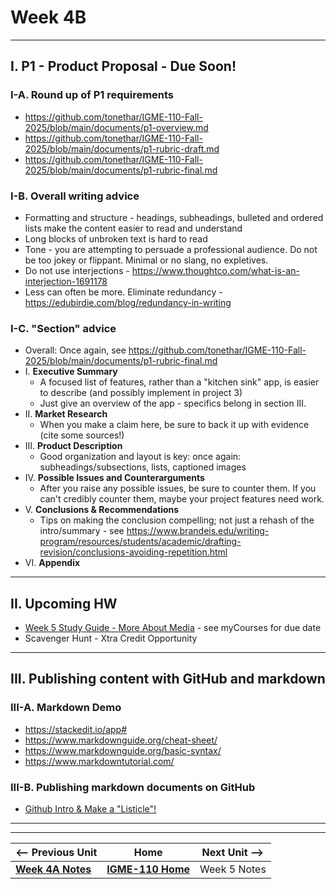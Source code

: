 # Week 4B 

---

## I. P1 - Product Proposal - Due Soon!
### I-A. Round up of P1 requirements
- https://github.com/tonethar/IGME-110-Fall-2025/blob/main/documents/p1-overview.md
- https://github.com/tonethar/IGME-110-Fall-2025/blob/main/documents/p1-rubric-draft.md
- https://github.com/tonethar/IGME-110-Fall-2025/blob/main/documents/p1-rubric-final.md

### I-B.  Overall writing advice
- Formatting and structure - headings, subheadings, bulleted and ordered lists make the content easier to read and understand
- Long blocks of unbroken text is hard to read
- Tone - you are attempting to persuade a professional audience. Do not be too jokey or flippant. Minimal or no slang, no expletives.
- Do not use interjections - https://www.thoughtco.com/what-is-an-interjection-1691178
- Less can often be more. Eliminate redundancy - https://edubirdie.com/blog/redundancy-in-writing

### I-C. "Section" advice

- Overall: Once again, see https://github.com/tonethar/IGME-110-Fall-2025/blob/main/documents/p1-rubric-final.md
- I. **Executive Summary**
  - A focused list of features, rather than a "kitchen sink" app, is easier to describe (and possibly implement in project 3)
  - Just give an overview of the app -  specifics belong in section III.
- II. **Market Research**
  - When you make a claim here, be sure to back it up with evidence (cite some sources!)
- III. **Product Description**
  - Good organization and layout is key: once again: subheadings/subsections, lists, captioned images
- IV. **Possible Issues and Counterarguments**
  - After you raise any possible issues, be sure to counter them. If you can't credibly counter them, maybe your project features need work.
- V. **Conclusions & Recommendations**
  - Tips on making the conclusion compelling; not just a rehash of the intro/summary - see https://www.brandeis.edu/writing-program/resources/students/academic/drafting-revision/conclusions-avoiding-repetition.html
- VI. **Appendix**

---

## II. Upcoming HW

- [Week 5 Study Guide - More About Media](https://docs.google.com/document/d/1tOWF5bkUcpgSNVwjfjuHR47QUroePsl4RDsGdylowiM/copy) - see myCourses for due date
- Scavenger Hunt - Xtra Credit Opportunity

---

## III. Publishing content with GitHub and markdown

### III-A. Markdown Demo
- https://stackedit.io/app#
- https://www.markdownguide.org/cheat-sheet/
- https://www.markdownguide.org/basic-syntax/
- https://www.markdowntutorial.com/

### III-B. Publishing markdown documents on GitHub
- [Github Intro & Make a "Listicle"!](https://github.com/tonethar/IGME-110-Fall-2024/blob/main/exercises/github-intro.md)

---
---

| <-- Previous Unit | Home | Next Unit -->
| --- | --- | --- 
|   [**Week 4A Notes**](4A.md)  |  [**IGME-110 Home**](../) | Week 5 Notes
